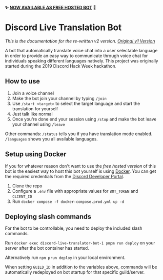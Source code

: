 **✨ [NOW AVAILABLE AS FREE HOSTED BOT](https://livetranslator.xyz) 🎉**

# Discord Live Translation Bot

*This is the documentation for the re-written v2 version. [Original v1 Version](/tree/v1)*

A bot that automatically translate voice chat into a user selectable language in order to provide an easy way to communicate through voice chat for individuals speaking different languages natively. This project was originally started during the 2019 Discord Hack Week hackathon.

## How to use

1. Join a voice channel
2. Make the bot join your channel by typing `/join`
3. Use `/start <target>` to select the target language and start the translation for yourself
4. Just talk like normal
5. Once you're done end your session using `/stop` and make the bot leave your channel using `/leave`

Other commands:
`/status` tells you if you have translation mode enabled.
`/languages` shows you all available languages.

## Setup using Docker

If you for whatever reason don't want to use the *free hosted version* of this bot is the easiest way to host this bot yourself is using [Docker](https://www.docker.com/). You can get the required credentials from the [Discord Developer Portal](https://discord.com/developers/applications).

1. Clone the repo
2. Configure a `.env` file with appropriate values for `BOT_TOKEN` and `CLIENT_ID`
3. Run `docker compose -f docker-compose.prod.yml up -d`

## Deploying slash commands

For the bot to be controllable, you need to deploy the included slash commands.

Run `docker exec discord-live-translator-bot-1 pnpm run deploy` on your server after the bot container has started.

Alternatively run `npm prun deploy` in your local environment.

When setting `GUILD_ID` in addition to the variables above, commands will be automatically redeployed on bot startup for that specific guild/server.
